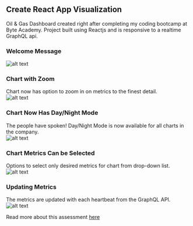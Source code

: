 ## Create React App Visualization
Oil & Gas Dashboard created right after completing my coding bootcamp at Byte Academy. Project built using Reactjs and is responsive to a realtime GraphQL api.

### Welcome Message 
![alt text](https://media.giphy.com/media/MZiH097XqXnsNByWnD/giphy.gif)

### Chart with Zoom
Chart now has option to zoom in on metrics to the finest detail. <br/>
![alt text](https://media.giphy.com/media/kDqNUnmQLJTB0OItx0/giphy.gif)

### Chart Now Has Day/Night Mode
The people have spoken! Day/Night Mode is now available for all charts in the company. <br/>
![alt text](https://media.giphy.com/media/Rk2G5Plct8sijRAf1e/giphy.gif)

### Chart Metrics Can be Selected
Options to select only desired metrics for chart from drop-down list. <br/>
![alt text](https://media.giphy.com/media/Vh3nFAzWW0gUjaXmin/giphy.gif)

### Updating Metrics
The metrics are updated with each heartbeat from the GraphQL API. <br/>
![alt text](https://media.giphy.com/media/hWXTIL1bdJi902j21v/giphy.gif)

Read more about this assessment [here](https://react.eogresources.com)
